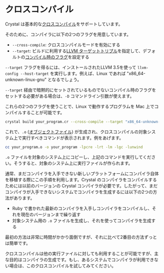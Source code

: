 # クロスコンパイル

Crystal は基本的な[クロスコンパイル](http://en.wikipedia.org/wiki/Cross_compiler)をサポートしています。

そのために、コンパイラに以下の2つのフラグを用意しています。

* `--cross-compile`: クロスコンパイルモードを有効にする
* `--target`: ビルドに利用する[LLVM ターゲットトリプル](http://llvm.org/docs/LangRef.html#target-triple)を指定して、デフォルトの[コンパイル時のフラグ](compile_time_flags.md)を設定する

`--target` フラグを得るには、インストールされたLLVM 3.5を使って `llvm-config --host-target` を実行します。例えば、Linux であれば "x86_64-unknown-linux-gnu" となるでしょう。

`--target` 経由で暗黙的にセットされているものでないコンパイル時のフラグをセットする必要がある場合は、`-D` コマンドライン引数が使えます。

これらの2つのフラグを使うことで、Linux で動作するプログラムを Mac 上でコンパイルすることが可能です。

```bash
crystal build your_program.cr --cross-compile --target "x86_64-unknown-linux-gnu"
```

これで、`.o` ([オブジェクトファイル](http://en.wikipedia.org/wiki/Object_file)) が生成され、クロスコンパイルの対象システム上で実行すべきコマンドが表示されます。例をあげます。

```bash
cc your_program.o -o your_program -lpcre -lrt -lm -lgc -lunwind
```

`.o` ファイルを対象のシステム上にコピーし、上記のコマンドを実行してください。そうすると、対象のシステム上に実行ファイルが作られます。

通常、まだコンパイラを入手できない新しいプラットフォームにコンパイラ自体を移植する際にこの手順を利用します。Crystal のコンパイラをコンパイルするためには以前のバージョンの Crystal コンパイラが必要です。したがって、まだコンパイラが入手できないシステムでコンパイラを生成するには以下の2つの方法があります。

* Ruby で書かれた最新のコンパイラを入手しコンパイラをコンパイルし、それを現在のバージョンまで繰り返す
* 対象システム用の `.o` ファイルを生成し、それを使ってコンパイラを生成する

最初の方法は非常に時間がかかり面倒ですが、それに比べて2番目の方法ずっとは簡単です。

クロスコンパイルは他の実行ファイルに対しても利用することが可能ですが、主な目的はコンパイラの生成です。もし、あるシステムでコンパイラが利用できない場合は、このクロスコンパイルを試してみてください。
